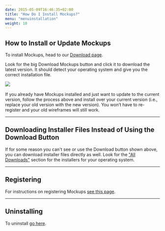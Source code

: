 ```yaml
---
date: 2015-05-09T16:46:35+02:00
title: "How Do I Install Mockups?"
menu: "menuinstallation"
weight: 10
---
```

## How to Install or Update Mockups

To install Mockups, head to our [Download page](https://balsamiq.com/download/).

Look for the big Download Mockups button and click it to download the latest version. It should detect your operating system and give you the correct installation file.

[![](https://media.balsamiq.com/img/support/installation/download-mockups.png)​](https://balsamiq.com/download/)

If you already have Mockups installed and just want to update to the current version, follow the process above and install over your current version (i.e., replace your old version with the new version). You won’t have to re-register and your old wireframes will still work.

* * *

## Downloading Installer Files Instead of Using the Download Button

If for some reason you can't see or use the Download button shown above, you can download installer files directly as well. Look for the ["All Downloads"](https://balsamiq.com/download/#direct) section for the installers for your operating system.

* * *

## Registering

For instructions on registering Mockups [see this page](/installation/register/).

* * *

## Uninstalling

To uninstall [go here](/installation/uninstall/).

